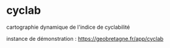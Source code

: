 # cyclab
cartographie dynamique de l'indice de cyclabilité

instance de démonstration : https://geobretagne.fr/app/cyclab

